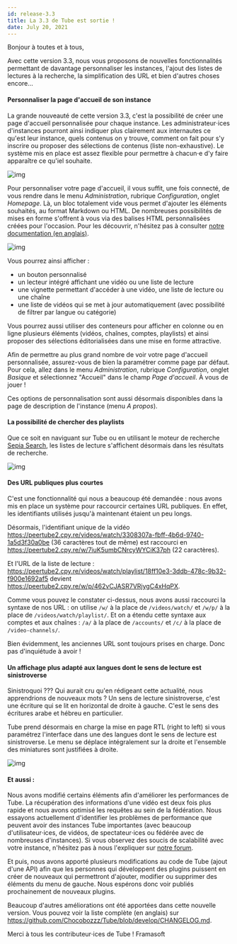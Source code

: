 ```yaml
---
id: release-3.3
title: La 3.3 de Tube est sortie !
date: July 20, 2021
---
```


Bonjour à toutes et à tous,

Avec cette version 3.3, nous vous proposons de nouvelles fonctionnalités permettant de davantage personnaliser les instances, l'ajout des listes de lectures à la recherche, la simplification des URL et bien d'autres choses encore...

#### Personnaliser la page d'accueil de son instance

La grande nouveauté de cette version 3.3, c'est la possibilité de créer une page d'accueil personnalisée pour chaque instance. Les administrateur⋅ices d'instances pourront ainsi indiquer plus clairement aux internautes ce qu'est leur instance, quels contenus on y trouve, comment on fait pour s'y inscrire ou proposer des sélections de contenus (liste non-exhaustive). Le système mis en place est assez flexible pour permettre à chacun⋅e d'y faire apparaître ce qu'iel souhaite.

![img](/img/news/release-3.3/fr/FR-page-accueil-personnalisee-900px.png "la page d'accueil réalisée sur notre instance de test")

Pour personnaliser votre page d'accueil, il vous suffit, une fois connecté, de vous rendre dans le menu *Administration*, rubrique *Configuration*, onglet *Homepage*. Là, un bloc totalement vide vous permet d'ajouter les éléments souhaités, au format Markdown ou HTML. De nombreuses possibilités de mises en forme s'offrent à vous via des balises HTML personnalisées créées pour l'occasion. Pour les découvrir, n'hésitez pas à consulter [notre documentation (en anglais)](https://tube.docs.imzqqq.top/api-custom-client-markup).

![img](/img/news/release-3.3/fr/FR-admin-page-accueil.png "le code correspondant à la page d'accueil affichée ci-dessus")

Vous pourrez ainsi afficher :
  * un bouton personnalisé
  * un lecteur intégré affichant une vidéo ou une liste de lecture
  * une vignette permettant d'accéder à une vidéo, une liste de lecture ou une chaîne
  * une liste de vidéos qui se met à jour automatiquement (avec possibilité de filtrer par langue ou  catégorie)

Vous pourrez aussi utiliser des conteneurs pour afficher en colonne ou en ligne plusieurs éléments (vidéos, chaînes, comptes, playlists) et ainsi proposer des sélections éditorialisées dans une mise en forme attractive.

Afin de permettre au plus grand nombre de voir votre page d'accueil personnalisée, assurez-vous de bien la paramétrer comme page par défaut. Pour cela, allez dans le menu *Administration*, rubrique *Configuration*, onglet *Basique* et sélectionnez "Accueil" dans le champ *Page d'accueil*. À vous de jouer !

Ces options de personnalisation sont aussi désormais disponibles dans la page de description de l'instance (menu *A propos*).

#### La possibilité de chercher des playlists

Que ce soit en naviguant sur Tube ou en utilisant le moteur de recherche [Sepia Search](https://sepiasearch.org), les listes de lecture s'affichent désormais dans les résultats de recherche.

![img](/img/news/release-3.3/fr/FR-playlists-dans-SepiaSearch.png)

#### Des URL publiques plus courtes

C'est une fonctionnalité qui nous a beaucoup été demandée : nous avons mis en place un système pour raccourcir certaines URL publiques. En effet, les identifiants utilisés jusqu'à maintenant étaient un peu longs.

Désormais, l'identifiant unique de la vidéo https://peertube2.cpy.re/videos/watch/3308307a-fbff-4b6d-9740-1a5d3f30a0be (36 caractères tout de même) est raccourci en https://peertube2.cpy.re/w/7iuK5umbCNrcyWYCiK37ph (22 caractères).

Et l'URL de la liste de lecture : https://peertube2.cpy.re/videos/watch/playlist/18ff10e3-3ddb-478c-9b32-f900e1692af5 devient https://peertube2.cpy.re/w/p/462vCJASR7VRjygC4xHqPX.

Comme vous pouvez le constater ci-dessus, nous avons aussi raccourci la syntaxe de nos URL : on utilise `/w/` à la place de `/videos/watch/` et `/w/p/` à la place de `/videos/watch/playlist/`. Et on a étendu cette syntaxe aux comptes et aux chaînes : `/a/` à la place de `/accounts/` et `/c/` à la place de `/video-channels/`.

Bien évidemment, les anciennes URL sont toujours prises en charge. Donc pas d'inquiétude à avoir !

#### Un affichage plus adapté aux langues dont le sens de lecture est sinistroverse

Sinistroquoi ??? Qui aurait cru qu'en rédigeant cette actualité, nous apprendrions de nouveaux mots ? Un sens de lecture sinistroverse, c'est une écriture qui se lit en horizontal de droite à gauche. C'est le sens des écritures arabe et hébreu en particulier.

Tube prend désormais en charge la mise en page RTL (right to left) si vous paramétrez l'interface dans une des langues dont le sens de lecture est sinistroverse. Le menu se déplace intégralement sur la droite et l'ensemble des miniatures sont justifiées à droite.

![img](/img/news/release-3.3/fr/FR-RTL-arabe.png)


#### Et aussi :

Nous avons modifié certains éléments afin d'améliorer les performances de Tube. La récupération des informations d'une vidéo est deux fois plus rapide et nous avons optimisé les requêtes au sein de la fédération. Nous essayons actuellement d'identifier les problèmes de performance que peuvent avoir des instances Tube importantes (avec beaucoup d'utilisateur⋅ices, de vidéos, de spectateur⋅ices ou fédérée avec de nombreuses d'instances). Si vous observez des soucis de scalabilité avec votre instance, n'hésitez pas à nous l'expliquer sur [notre forum](https://framacolibri.org/c/tube/38).

Et puis, nous avons apporté plusieurs modifications au code de Tube (ajout d'une API) afin que les personnes qui développent des plugins puissent en créer de nouveaux qui permettront d'ajouter, modifier ou supprimer des éléments du menu de gauche. Nous espérons donc voir publiés prochainement de nouveaux plugins.

Beaucoup d'autres améliorations ont été apportées dans cette nouvelle version. Vous  pouvez voir la liste complète (en anglais) sur https://github.com/Chocobozzz/Tube/blob/develop/CHANGELOG.md.

Merci à tous les contributeur⋅ices de Tube !
Framasoft
